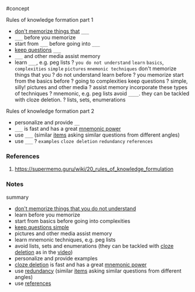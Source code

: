 #concept

Rules of knowledge formation part 1
- [don't memorize things that](https://supermemo.guru/wiki/Do_not_memorize_before_you_understand "Do not memorize before you understand") `___`
- `___` before you memorize
- start from `___` before going into `___`
- [keep questions](https://supermemo.guru/wiki/Simple_questions_in_spaced_repetition "Simple questions in spaced repetition") `___`
-  `___` and other media assist memory
- learn  `___`, e.g. peg lists
?
`you do not understand`
`learn`
`basics`, `complexities`
`simple`
`pictures`
`mnemonic techniques`
don't memorize things that you
?
do not understand
learn before
?
you memorize
start from the basics before
?
going to complexities
keep questions
?
simple, silly!
pictures and other media
?
assist memory
incorporate these types of techniques
?
mnemonic, e.g. peg lists
avoid `____`. they can be tackled with cloze deletion.
?
lists, sets, enumerations
<!--LEARN:jXq8RjIe-->

Rules of knowledge formation part 2
- personalize and provide `__`
- `___` is fast and has a great [mnemonic power](https://supermemo.guru/wiki/Mnemonic_anchor "Mnemonic anchor")
- use `___` (similar [items](https://supermemo.guru/wiki/Item "Item") asking similar questions from different angles)
- use `___`
?
`examples`
`cloze deletion`
`redundancy`
`references`
### References
1. https://supermemo.guru/wiki/20_rules_of_knowledge_formulation
<!--LEARN:pFRBegGd-->

### Notes

summary
- [don't memorize things that you do not understand](https://supermemo.guru/wiki/Do_not_memorize_before_you_understand "Do not memorize before you understand")
- learn before you memorize
- start from basics before going into complexities
- [keep questions simple](https://supermemo.guru/wiki/Simple_questions_in_spaced_repetition "Simple questions in spaced repetition")
- pictures and other media assist memory
- learn mnemonic techniques, e.g. peg lists
- avoid lists, sets and enumerations (they can be tackled with [cloze deletion](https://supermemo.guru/wiki/Cloze_deletion "Cloze deletion") as in the [video](https://www.youtube.com/watch?v=5ktH-TceHx8))
- personalize and provide examples
- [cloze deletion](https://supermemo.guru/wiki/Cloze_deletion "Cloze deletion") is fast and has a great [mnemonic power](https://supermemo.guru/wiki/Mnemonic_anchor "Mnemonic anchor")
- use [redundancy](https://supermemo.guru/wiki/Redundancy "Redundancy") (similar [items](https://supermemo.guru/wiki/Item "Item") asking similar questions from different angles)
- use [references](http://help.supermemo.org/wiki/References)